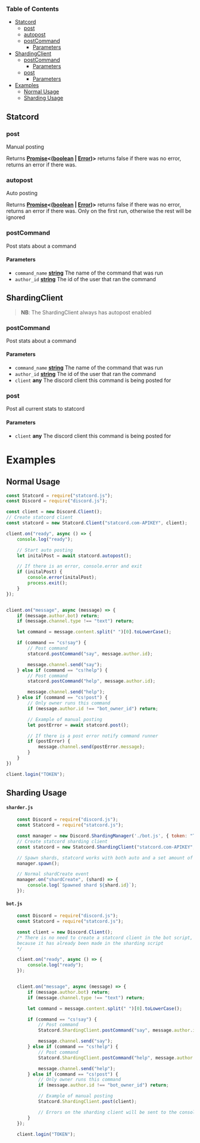 <!-- Generated by documentation.js. Update this documentation by updating the source code. -->

### Table of Contents

-   [Statcord][1]
    -   [post][2]
    -   [autopost][3]
    -   [postCommand][4]
        -   [Parameters][5]
-   [ShardingClient][6]
    -   [postCommand][7]
        -   [Parameters][8]
    -   [post][9]
        -   [Parameters][10]
-   [Examples][15]
    -   [Normal Usage][16]
    -   [Sharding Usage][17]

## Statcord

### post

Manual posting

Returns **[Promise][11]&lt;([boolean][12] \| [Error][13])>** returns false if there was no error, returns an error if there was.

### autopost

Auto posting

Returns **[Promise][11]&lt;([boolean][12] \| [Error][13])>** returns false if there was no error, returns an error if there was. Only on the first run, otherwise the rest will be ignored

### postCommand

Post stats about a command

#### Parameters

-   `command_name` **[string][14]** The name of the command that was run
-   `author_id` **[string][14]** The id of the user that ran the command

## ShardingClient

> **NB**: The ShardingClient always has autopost enabled

### postCommand

Post stats about a command

#### Parameters

-   `command_name` **[string][14]** The name of the command that was run
-   `author_id` **[string][14]** The id of the user that ran the command
-   `client` **any** The discord client this command is being posted for

### post

Post all current stats to statcord

#### Parameters

-   `client` **any** The discord client this command is being posted for

# Examples

## Normal Usage

```javascript
const Statcord = require("statcord.js");
const Discord = require("discord.js");

const client = new Discord.Client();
// Create statcord client
const statcord = new Statcord.Client("statcord.com-APIKEY", client);

client.on("ready", async () => {
    console.log("ready");

    // Start auto posting
    let initalPost = await statcord.autopost();

    // If there is an error, console.error and exit
    if (initalPost) {
        console.error(initalPost);
        process.exit();
    }
});


client.on("message", async (message) => {
    if (message.author.bot) return;
    if (message.channel.type !== "text") return;

    let command = message.content.split(" ")[0].toLowerCase();

    if (command == "cs!say") {
        // Post command
        statcord.postCommand("say", message.author.id);

        message.channel.send("say");
    } else if (command == "cs!help") {
        // Post command
        statcord.postCommand("help", message.author.id);

        message.channel.send("help");
    } else if (command == "cs!post") {
        // Only owner runs this command
        if (message.author.id !== "bot_owner_id") return;

        // Example of manual posting
        let postError = await statcord.post();

        // If there is a post error notify command runner
        if (postError) {
            message.channel.send(postError.message);
        }
    }
})

client.login("TOKEN");
```

## Sharding Usage

#### **`sharder.js`**
```javascript
    const Discord = require("discord.js");
    const Statcord = require("statcord.js");

    const manager = new Discord.ShardingManager('./bot.js', { token: "TOKEN"});
    // Create statcord sharding client
    const statcord = new Statcord.ShardingClient("statcord.com-APIKEY", manager);

    // Spawn shards, statcord works with both auto and a set amount of shards
    manager.spawn();

    // Normal shardCreate event
    manager.on("shardCreate", (shard) => {
        console.log(`Spawned shard ${shard.id}`);
    });
```

#### **`bot.js`**
```javascript
    const Discord = require("discord.js");
    const Statcord = require("statcord.js");

    const client = new Discord.Client();
    /* There is no need to create a statcord client in the bot script,
    because it has already been made in the sharding script
    */

    client.on("ready", async () => {
        console.log("ready");
    });


    client.on("message", async (message) => {
        if (message.author.bot) return;
        if (message.channel.type !== "text") return;

        let command = message.content.split(" ")[0].toLowerCase();

        if (command == "cs!say") {
            // Post command
            Statcord.ShardingClient.postCommand("say", message.author.id, client);

            message.channel.send("say");
        } else if (command == "cs!help") {
            // Post command
            Statcord.ShardingClient.postCommand("help", message.author.id, client);

            message.channel.send("help");
        } else if (command == "cs!post") {
            // Only owner runs this command
            if (message.author.id !== "bot_owner_id") return;

            // Example of manual posting
            Statcord.ShardingClient.post(client);

            // Errors on the sharding client will be sent to the console straight away
        }
    });

    client.login("TOKEN");
```

[1]: #statcord

[2]: #post

[3]: #autopost

[4]: #postcommand

[5]: #parameters

[6]: #shardingclient

[7]: #postcommand-1

[8]: #parameters-1

[9]: #post-1

[10]: #parameters-2

[11]: https://developer.mozilla.org/docs/Web/JavaScript/Reference/Global_Objects/Promise

[12]: https://developer.mozilla.org/docs/Web/JavaScript/Reference/Global_Objects/Boolean

[13]: https://developer.mozilla.org/docs/Web/JavaScript/Reference/Global_Objects/Error

[14]: https://developer.mozilla.org/docs/Web/JavaScript/Reference/Global_Objects/String

[15]: #examples

[16]: #normal-usage

[17]: #sharding-usage
